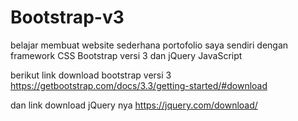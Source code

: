 # Bootstrap-v3
belajar membuat website sederhana portofolio saya sendiri dengan framework CSS Bootstrap versi 3 dan jQuery JavaScript

berikut link download bootstrap versi 3
https://getbootstrap.com/docs/3.3/getting-started/#download

dan link download jQuery nya
https://jquery.com/download/
